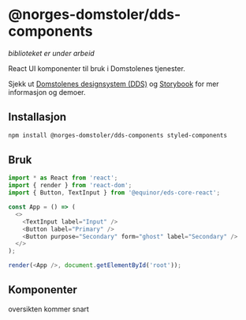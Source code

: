 # @norges-domstoler/dds-components

_biblioteket er under arbeid_

React UI komponenter til bruk i Domstolenes tjenester.

Sjekk ut [Domstolenes designsystem (DDS)](https://design.domstol.no/) og [Storybook](https://domstolene.github.io/designsystem) for mer informasjon og demoer.

## Installasjon

```sh
npm install @norges-domstoler/dds-components styled-components
```

## Bruk

```js
import * as React from 'react';
import { render } from 'react-dom';
import { Button, TextInput } from '@equinor/eds-core-react';

const App = () => (
  <>
    <TextInput label="Input" />
    <Button label="Primary" />
    <Button purpose="Secondary" form="ghost" label="Secondary" />
  </>
);

render(<App />, document.getElementById('root'));
```

## Komponenter

oversikten kommer snart
